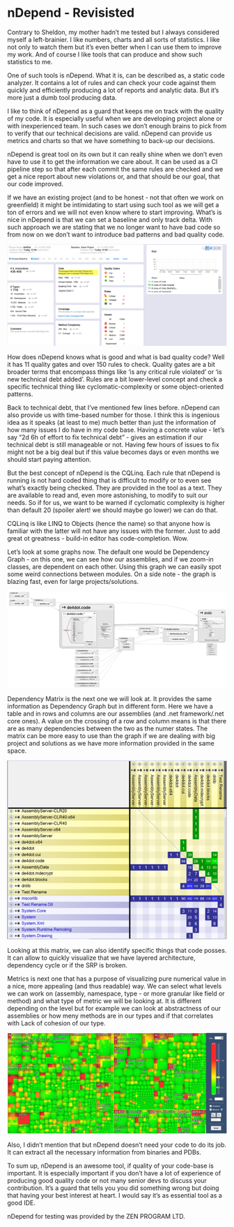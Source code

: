 # nDepend - Revisisted

Contrary to Sheldon, my mother hadn’t me tested but I always considered myself a left-brainier. 
I like numbers, charts and all sorts of statistics. I like not only to watch them but it’s even better when I can use them to improve my work. And of course I like tools that can produce and show such statistics to me.

One of such tools is nDepend. What it is, can be described as, a static code analyzer. It contains a lot of rules and can check your code against them quickly and efficiently producing  a lot of reports and analytic data. But it’s more just a dumb tool producing data.

I like to think of nDepend as a guard that keeps me on track with the quality of my code. It is especially useful when we are developing project alone or with inexperienced team. In such cases we don’t enough brains to pick from to verify that our technical decisions are valid. nDepend can provide us metrics and charts so that we have something to back-up our decisions. 

nDepend is great tool on its own but it can really shine when we don’t even have to use it to get the information we care about. It can be used as a CI pipeline step so that after each commit the same rules are checked and we get a nice report about new violations or, and that should be our goal, that our code improved. 

If we have an existing project (and to be honest - not that often we work on greenfield) it might be intimidating to start using such tool as we will get a ton of errors and we will not even know where to start improving. What’s is nice in nDepend is that we can set a baseline and only track delta. With such approach we are stating that we no longer want to have bad code so from now on we don’t want to introduce bad patterns and bad quality code.

![](dashboard.png)


How does nDepend knows what is good and what is bad quality code? Well it has 11 quality gates and over 150 rules to check. Quality gates are a bit broader terms that encompass things like ‘is any critical rule violated’ or ‘is new technical debt added’. Rules are a bit lower-level concept and check a specific technical thing like cyclomatic-complexity or some object-oriented patterns.

Back to technical debt, that I’ve mentioned few lines before. nDepend can also provide us with time-based number for those. I think this is ingenious idea as it speaks (at least to me) much better than just the information of how many issues I do have in my code base. Having a concrete value - let’s say “2d 6h of effort to fix technical debt” - gives an estimation if our technical debt is still manageable or not. Having few hours of issues to fix might not be a big deal but if this value becomes days or even months we should start paying attention. 

But the best concept of nDepend is the CQLinq. Each rule that nDepend is running is not hard coded thing that is difficult to modify or to even see what’s exactly being checked. They are provided in the tool as a text. They are available to read and, even more astonishing, to modify to suit our needs. So if for us, we want to be warned if cyclomatic complexity is higher than default 20 (spoiler alert! we should maybe go lower) we can do that.
 
CQLinq is like LINQ to Objects (hence the name) so that anyone how is familiar with the latter will not have any issues with the former. Just to add great ot greatness - build-in editor has code-completion. Wow.

Let’s look at some graphs now. The default one would be Dependency Graph - on this one, we can see how our assemblies, and if we zoom-in classes, are dependent on each other. Using this graph we can easily spot some weird connections between modules. On a side note - the graph is blazing fast, even for large projects/solutions.

![](graphs.png)


Dependency Matrix is the next one we will look at. It provides the same information as Dependency Graph but in different form. Here we have a table and in rows and columns are our assemblies (and .net framework/.net core ones). A value on the crossing of a row and column means is that there are as many dependencies between the two as the numer states. The matrix can be more easy to use than the graph if we are dealing with big project and solutions as we have more information provided in the same space. 

![](matrix.png)


Looking at this matrix, we can also identify specific things that code posses. It can allow to quickly visualize that we have layered architecture, dependency cycle or if the SRP is broken.

Metrics is next one that has a purpose of visualizing pure numerical value in a nice, more appealing (and thus readable) way. We can select what levels we can work on (assembly, namespace, type - or more granular like field or method) and what type of metric we will be looking at. It is different depending on the level but for example we can look at abstractness of our assemblies or how meny methods are in our types and if that correlates with Lack of cohesion of our type.

![](metrics.png)


Also, I didn’t mention that but nDepend doesn’t need your code to do its job. It can extract all the necessary information from binaries and PDBs.

To sum up, nDepend is an awesome tool, if quality of your code-base is important. It is especially important if you don’t have a lot of experience of producing good quality code or not many senior devs to discuss your contribution. It’s a guard that tells you you did something wrong but doing that having your best interest at heart. I would say it’s as essential tool as a good IDE. 

nDepend for testing was provided by the ZEN PROGRAM LTD.